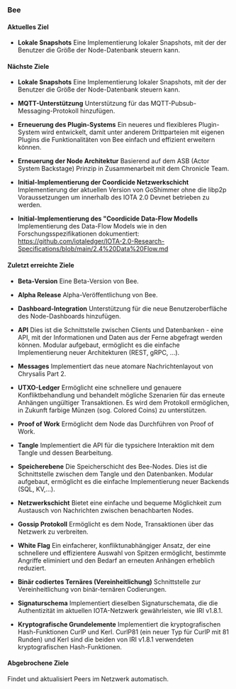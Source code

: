 ### Bee

#### Aktuelles Ziel
- **Lokale Snapshots**
Eine Implementierung lokaler Snapshots, mit der der Benutzer die Größe der Node-Datenbank steuern kann.

#### Nächste Ziele
- **Lokale Snapshots**
Eine Implementierung lokaler Snapshots, mit der der Benutzer die Größe der Node-Datenbank steuern kann.

- **MQTT-Unterstützung**
Unterstützung für das MQTT-Pubsub-Messaging-Protokoll hinzufügen.

- **Erneuerung des Plugin-Systems**
Ein neueres und flexibleres Plugin-System wird entwickelt, damit unter anderem Drittparteien mit eigenen Plugins die Funktionalitäten von Bee einfach und effizient erweitern können.

- **Erneuerung der Node Architektur**
Basierend auf dem ASB (Actor System Backstage) Prinzip in Zusammenarbeit mit dem Chronicle Team.

- **Initial-Implementierung der Coordicide Netzwerkschicht**
Implementierung der aktuellen Version von GoShimmer ohne die libp2p Voraussetzungen um innerhalb des IOTA 2.0 Devnet betrieben zu werden.

- **Initial-Implementierung des "Coordicide Data-Flow Modells**
Implementierung des Data-Flow Models wie in den Forschungsspezifikationen dokumentiert: https://github.com/iotaledger/IOTA-2.0-Research-Specifications/blob/main/2.4%20Data%20Flow.md

#### Zuletzt erreichte Ziele
- **Beta-Version**
Eine Beta-Version von Bee.

- **Alpha Release**
Alpha-Veröffentlichung von Bee.

- **Dashboard-Integration**
Unterstützung für die neue Benutzeroberfläche des Node-Dashboards hinzufügen.

- **API**
Dies ist die Schnittstelle zwischen Clients und Datenbanken - eine API, mit der Informationen und Daten aus der Ferne abgefragt werden können. Modular aufgebaut, ermöglicht es die einfache Implementierung neuer Architekturen (REST, gRPC, …).

- **Messages**
Implementiert das neue atomare Nachrichtenlayout von Chrysalis Part 2.

- **UTXO-Ledger**
Ermöglicht eine schnellere und genauere Konfliktbehandlung und behandelt mögliche Szenarien für das erneute Anhängen ungültiger Transaktionen. Es wird dem Protokoll ermöglichen, in Zukunft farbige Münzen (sog. Colored Coins) zu unterstützen.

- **Proof of Work**
Ermöglicht dem Node das Durchführen von Proof of Work.

- **Tangle**
Implementiert die API für die typsichere Interaktion mit dem Tangle und dessen Bearbeitung.

- **Speicherebene**
Die Speicherschicht des Bee-Nodes. Dies ist die Schnittstelle zwischen dem Tangle und den Datenbanken. Modular aufgebaut, ermöglicht es die einfache Implementierung neuer Backends (SQL, KV,…).

- **Netzwerkschicht**
Bietet eine einfache und bequeme Möglichkeit zum Austausch von Nachrichten zwischen benachbarten Nodes.


- **Gossip Protokoll**
Ermöglicht es dem Node, Transaktionen über das Netzwerk zu verbreiten.

- **White Flag**
Ein einfacherer, konfliktunabhängiger Ansatz, der eine schnellere und effizientere Auswahl von Spitzen ermöglicht, bestimmte Angriffe eliminiert und den Bedarf an erneuten Anhängen erheblich reduziert.

- **Binär codiertes Ternäres (Vereinheitlichung)**
Schnittstelle zur Vereinheitlichung von binär-ternären Codierungen.

- **Signaturschema**
Implementiert dieselben Signaturschemata, die die Authentizität im aktuellen IOTA-Netzwerk gewährleisten, wie IRI v1.8.1.

- **Kryptografische Grundelemente**
Implementiert die kryptografischen Hash-Funktionen CurlP und Kerl. CurlP81 (ein neuer Typ für CurlP mit 81 Runden) und Kerl sind die beiden von IRI v1.8.1 verwendeten kryptografischen Hash-Funktionen.

#### Abgebrochene Ziele
Findet und aktualisiert Peers im Netzwerk automatisch.
